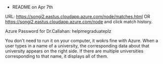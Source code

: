 * README on Apr 7th 

URL:
https://songi2.eastus.cloudapp.azure.com/node/matches.html
OR
https://songi2.eastus.cloudapp.azure.com/node and click match history.

Azure Password for Dr.Callahan: helpmegraduateplz

You don't need to run it on your computer, it wokrs fine with Azure. 
When a user types in a name of a university, the corresponding data about that university appears on the right side.
If there are multiple universities corresponding to that name, it displays all of them. 
